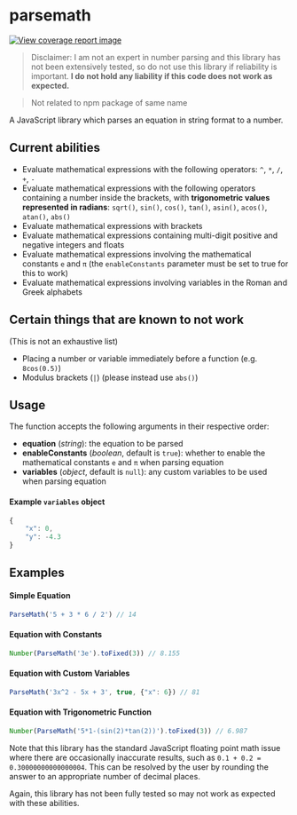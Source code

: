 # parsemath

[![View coverage report image](https://img.shields.io/badge/view%20coverage%20report-click-informational)](https://git.sebdoe.com/parsemath/coverage/lcov-report/)

> Disclaimer: I am not an expert in number parsing and this library has not been extensively tested, so do not use this library if reliability is important. **I do not hold any liability if this code does not work as expected.**

> Not related to npm package of same name

A JavaScript library which parses an equation in string format to a number.

## Current abilities
* Evaluate mathematical expressions with the following operators: `^`, `*`, `/`, `+`, `-`
* Evaluate mathematical expressions with the following operators containing a number inside the brackets, with **trigonometric values represented in radians**: `sqrt()`, `sin()`, `cos()`, `tan()`, `asin()`, `acos()`, `atan()`, `abs()`
* Evaluate mathematical expressions with brackets
* Evaluate mathematical expressions containing multi-digit positive and negative integers and floats
* Evaluate mathematical expressions involving the mathematical constants `e` and `π` (the `enableConstants` parameter must be set to true for this to work)
* Evaluate mathematical expressions involving variables in the Roman and Greek alphabets

## Certain things that are known to not work
(This is not an exhaustive list)
* Placing a number or variable immediately before a function (e.g. `8cos(0.5)`)
* Modulus brackets (`|`) (please instead use `abs()`)

## Usage
The function accepts the following arguments in their respective order:
* **equation** (*string*): the equation to be parsed
* **enableConstants** (*boolean*, default is `true`): whether to enable the mathematical constants `e` and `π` when parsing equation
* **variables** (*object*, default is `null`): any custom variables to be used when parsing equation

#### Example `variables` object
```js
{
    "x": 0,
    "y": -4.3
}
```

## Examples
#### Simple Equation
```js
ParseMath('5 + 3 * 6 / 2') // 14
```

#### Equation with Constants
```js
Number(ParseMath('3e').toFixed(3)) // 8.155
```

#### Equation with Custom Variables
```js
ParseMath('3x^2 - 5x + 3', true, {"x": 6}) // 81
```

#### Equation with Trigonometric Function

```js
Number(ParseMath('5*1-(sin(2)*tan(2))').toFixed(3)) // 6.987
```

Note that this library has the standard JavaScript floating point math issue where there are occasionally inaccurate results, such as `0.1 + 0.2 = 0.30000000000000004`. This can be resolved by the user by rounding the answer to an appropriate number of decimal places.

Again, this library has not been fully tested so may not work as expected with these abilities.
